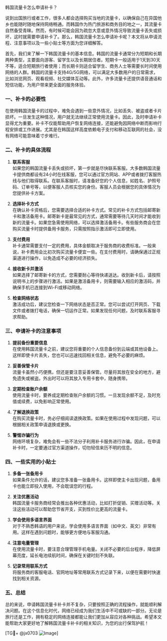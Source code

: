 韩国流量卡怎么申请补卡？

说到出国旅行或者工作，很多人都会选择购买当地的流量卡，以确保自己在异国他乡也能随时随地保持网络畅通。而韩国作为热门旅游和商务目的地之一，其流量卡自然备受青睐。然而，有时候可能会因为疏忽大意或意外情况导致流量卡丢失或损坏，这时就需要申请补卡了。那么，韩国流量卡怎么申请补卡呢？本文将从申请流程、注意事项以及一些小贴士等方面为您详细解答。

首先，我们来了解一下韩国流量卡的基本信息。韩国的流量卡通常分为短期和长期两种类型，主要面向游客、留学生以及长期居住者。短期卡一般适用于1天到30天不等，适合短期旅行者使用；而长期卡则适合留学生、商务人士等需要长时间使用网络的人群。韩国的流量卡支持4G/5G网络，可以满足大多数用户的日常需求，比如浏览网页、观看视频、社交媒体互动等。此外，许多流量卡还提供语音通话和短信功能，为用户带来更全面的服务体验。

### 一、补卡的必要性

在使用韩国流量卡的过程中，难免会遇到一些意外情况，比如丢失、被盗或者卡片损坏。一旦发生这种情况，用户就无法继续正常使用流量卡。因此，及时申请补卡显得尤为重要。补卡不仅能帮助用户恢复网络连接，还能避免因网络中断而影响行程安排或工作进展。尤其是在韩国这样高度依赖电子支付和移动互联网的社会，没有网络可能意味着寸步难行。

### 二、补卡的具体流程

1. **联系客服**  
   如果您的韩国流量卡丢失或损坏，第一步就是尽快联系客服。大多数韩国流量卡提供商都设有24小时在线客服，您可以通过官方网站、APP或者拨打客服热线与他们取得联系。在联系客服时，请准备好您的个人信息，如姓名、护照号码、订单号等，以便客服人员核实您的身份。客服人员会根据您的具体情况为您提供补卡方案。

2. **选择补卡方式**  
   在确认补卡资格后，您需要选择合适的补卡方式。常见的补卡方式包括邮寄新卡和激活备用卡。邮寄新卡是最常见的方式，通常需要等待几天时间才能收到新的流量卡。如果您急需使用网络，可以选择激活备用卡。有些服务商会在您购买流量卡时提供备用卡服务，只需按照指示激活即可立即使用。

3. **支付费用**  
   补卡通常需要支付一定的费用，具体金额取决于服务商的收费标准。一般来说，补卡费用会比初次购买流量卡便宜一些。在支付费用时，请确保通过正规渠道进行操作，以免造成不必要的经济损失。

4. **接收新卡并激活**  
   如果选择了邮寄新卡的方式，您需要耐心等待快递送达。收到新卡后，请按照说明书上的步骤进行激活。如果是激活备用卡，则需要输入相应的激活码，并确保手机已连接到Wi-Fi或移动网络。

5. **检查网络状态**  
   激活成功后，建议您检查一下网络状态是否正常。您可以尝试打开网页、下载文件或者拨打电话，确保一切运作正常。如果发现任何问题，及时联系客服寻求帮助。

### 三、申请补卡的注意事项

1. **提前备份重要信息**  
   在使用韩国流量卡之前，建议您将重要的个人信息备份到云端或其他设备上。这样即使卡片丢失，您也可以迅速找回相关信息，避免不必要的麻烦。

2. **妥善保管卡片**  
   流量卡虽然小巧便携，但还是要注意妥善保管。尽量将其放在安全的地方，避免遗失或被盗。外出时可以将其放入专用卡套中，随身携带。

3. **定期检查账户余额**  
   使用流量卡时，要养成定期检查账户余额的习惯。一旦发现余额不足，及时充值或续费，以免影响正常使用。

4. **了解退换政策**  
   在购买流量卡时，务必仔细阅读退换政策。如果在使用过程中发现问题，可以根据相关政策申请退换或更换。

5. **警惕诈骗行为**  
   网络环境复杂，难免会有一些不法分子利用补卡服务进行诈骗。因此，在申请补卡时，一定要通过官方渠道操作，切勿轻信来历不明的信息。

### 四、一些实用的小贴士

1. **多备一张备用卡**  
   如果条件允许的话，建议您多准备一张备用卡。这样即使主卡出现问题，备用卡也能立即投入使用，不会耽误您的行程。

2. **关注优惠活动**  
   韩国流量卡服务商经常会推出各种优惠活动，比如打折促销、买赠活动等。关注这些活动可以帮助您节省开支，买到性价比更高的流量卡。

3. **学会使用多语言界面**  
   对于不熟悉韩语的用户来说，学会使用多语言界面（如中文、英文）非常有用。这样在遇到问题时，能够更方便地与客服沟通。

4. **注意电量管理**  
   在使用流量卡时，要注意合理管理手机电量。关闭不必要的后台程序，降低屏幕亮度，延长电池续航时间，确保在关键时刻不失联。

5. **记录常用联系方式**  
   将服务商的客服电话、官网地址等常用联系方式记录下来，以便在需要时快速找到相关资源。

### 五、总结

总的来说，申请韩国流量卡补卡并不复杂，只要按照正确的流程操作，就能顺利解决问题。在这个信息化时代，网络已经成为我们生活中不可或缺的一部分。无论是旅行还是工作，拥有稳定的网络连接都能让我们更加从容应对各种挑战。希望本文能帮助大家更好地了解韩国流量卡补卡的相关知识，为您的出行保驾护航！

[TG💪+ @jx0703 ![Image](https://github.com/user-attachments/assets/dbca1d08-cadb-493c-b0ec-ad6f7a83f270)]